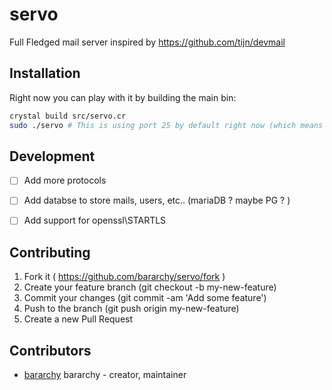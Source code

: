 # servo

Full Fledged mail server inspired by https://github.com/tijn/devmail 

## Installation

Right now you can play with it by building the main bin:  
```bash
crystal build src/servo.cr
sudo ./servo # This is using port 25 by default right now (which means root privs)
```


## Development

- [ ] Add more protocols  
- [ ] Add databse to store mails, users, etc.. (mariaDB ? maybe PG ? )  
- [ ] Add support for openssl\STARTLS  


## Contributing

1. Fork it ( https://github.com/bararchy/servo/fork )
2. Create your feature branch (git checkout -b my-new-feature)
3. Commit your changes (git commit -am 'Add some feature')
4. Push to the branch (git push origin my-new-feature)
5. Create a new Pull Request

## Contributors

- [bararchy](https://github.com/bararchy) bararchy - creator, maintainer

